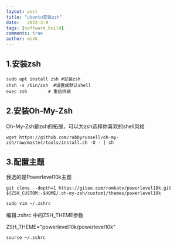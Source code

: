 ```yaml
---
layout: post
title: "ubuntu安装zsh"
date:   2022-3-9
tags: [software_build]
comments: true
author: wsxk
---
```


## 1.安装zsh

    sudo apt install zsh #安装zsh
    chsh -s /bin/zsh  #设置成默认shell
    exec zsh        # 重启终端

## 2.安装Oh-My-Zsh

Oh-My-Zsh是zsh的拓展，可以为zsh选择你喜欢的shell风格

    wget https://github.com/robbyrussell/oh-my-zsh/raw/master/tools/install.sh -O - | sh

## 3.配置主题

我选的是Powerlevel10k主题

    git clone --depth=1 https://gitee.com/romkatv/powerlevel10k.git ${ZSH_CUSTOM:-$HOME/.oh-my-zsh/custom}/themes/powerlevel10k

    sudo vim ~/.zshrc

编辑.zshrc 中的ZSH_THEME参数

ZSH_THEME="powerlevel10k/powerlevel10k"

    source ~/.zshrc